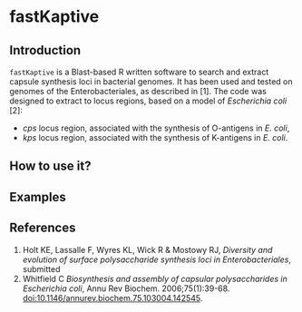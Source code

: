 # fastKaptive

## Introduction

`fastKaptive` is a Blast-based R written software to search and extract capsule synthesis loci in bacterial genomes. It has been used and tested on genomes of the Enterobacteriales, as described in [1]. The code was designed to extract to locus regions, based on a model of *Escherichia coli* [2]:

* *cps* locus region, associated with the synthesis of O-antigens in *E. coli*,
* *kps* locus region, associated with the synthesis of K-antigens in *E. coli*.






## How to use it?

## Examples

## References

1. Holt KE, Lassalle F, Wyres KL, Wick R & Mostowy RJ, *Diversity and evolution of surface polysaccharide synthesis loci in Enterobacteriales*, submitted
2. Whitfield C *Biosynthesis and assembly of capsular polysaccharides in Escherichia coli*, Annu Rev Biochem. 2006;75(1):39-68. [doi:10.1146/annurev.biochem.75.103004.142545](doi:10.1146/annurev.biochem.75.103004.142545).
